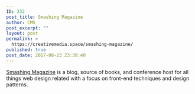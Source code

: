 ```yaml
---
ID: 232
post_title: Smashing Magazine
author: CMS
post_excerpt: ""
layout: post
permalink: >
  https://creativemedia.space/smashing-magazine/
published: true
post_date: 2017-08-23 23:30:40
---
```

<a href="//www.smashingmagazine.com/“">Smashing Magazine</a> is a blog, source of books, and conference host for all things web design related with a focus on front-end techniques and design patterns.